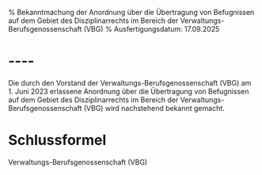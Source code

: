 % Bekanntmachung der Anordnung über die Übertragung von Befugnissen auf dem Gebiet des Disziplinarrechts im Bereich der Verwaltungs-Berufsgenossenschaft (VBG)
% Ausfertigungsdatum: 17.09.2025
 
# ----

Die durch den Vorstand der Verwaltungs-Berufsgenossenschaft (VBG) am 1. Juni 2023 erlassene Anordnung über die Übertragung von Befugnissen auf dem Gebiet des Disziplinarrechts im Bereich der Verwaltungs-Berufsgenossenschaft (VBG) wird nachstehend bekannt gemacht.

# Schlussformel

Verwaltungs-Berufsgenossenschaft (VBG)
